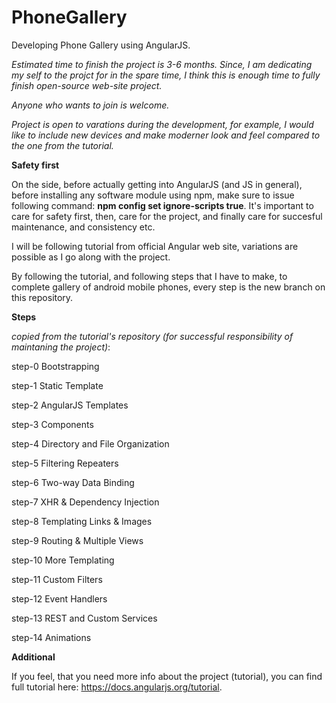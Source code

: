 # PhoneGallery
Developing Phone Gallery using AngularJS.

_Estimated time to finish the project is 3-6 months. Since, I am dedicating my self to the projct for in the spare time, I think this is enough time to fully finish open-source web-site project._

_Anyone who wants to join is welcome._

_Project is open to varations during the development, for example, I would like to include new devices and make moderner look and feel compared to the one from the tutorial._

**Safety first**

On the side, before actually getting into AngularJS (and JS in general), before installing any software module using npm, make sure to issue following command: **npm config set ignore-scripts true**. It's important to care for safety first, then, care for the project,  and finally care for succesful maintenance, and consistency etc.

I will be following tutorial from official Angular web site, variations are possible as I go along with the project.

By following the tutorial, and following steps that I have to make, to complete gallery of android mobile phones, every step is the new branch on this repository.

**Steps**

_copied from the tutorial's repository (for successful responsibility of maintaning the project)_:

step-0 Bootstrapping

step-1 Static Template

step-2 AngularJS Templates

step-3 Components

step-4 Directory and File Organization

step-5 Filtering Repeaters

step-6 Two-way Data Binding

step-7 XHR & Dependency Injection

step-8 Templating Links & Images

step-9 Routing & Multiple Views

step-10 More Templating

step-11 Custom Filters

step-12 Event Handlers

step-13 REST and Custom Services

step-14 Animations

**Additional**

If you feel, that you need more info about the project (tutorial), you can find full tutorial here: https://docs.angularjs.org/tutorial.

